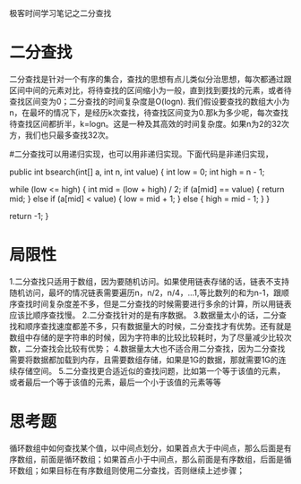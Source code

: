 极客时间学习笔记之二分查找

# 二分查找
二分查找是针对一个有序的集合，查找的思想有点儿类似分治思想，每次都通过跟区间中间的元素对比，将待查找的区间缩小为一般，直到找到要找的元素，或者待查找区间变为0；二分查找的时间复杂度是O(logn).
我们假设要查找的数组大小为n，在最坏的情况下，是经历k次查找，待查找区间变为0.那k为多少呢，每次查找待查找区间都折半，k=logn。这是一种及其高效的时间复杂度。如果n为2的32次方，我们也只最多查找32次。

#二分查找可以用递归实现，也可以用非递归实现。下面代码是非递归实现，

public int bsearch(int[] a, int n, int value) {
int low = 0;
int high = n - 1;

while (low <= high) {
int mid = (low + high) / 2;
if (a[mid] == value) {
return mid;
} else if (a[mid] < value) {
low = mid + 1;
} else {
high = mid - 1;
}
}

return -1;
}


# 局限性
1.二分查找只适用于数组，因为要随机访问。如果使用链表存储的话，链表不支持随机访问，最坏的情况链表需要遍历n，n/2，n/4，...1,等比数列的和为n-1，跟顺序查找时间复杂度差不多，但是二分查找的时候需要进行多余的计算，所以用链表应该比顺序查找慢。
2.二分查找针对的是有序数据。
3.数据量太小的话，二分查找和顺序查找速度都差不多，只有数据量大的时候，二分查找才有优势。还有就是数组中存储的是字符串的时候，因为字符串的比较比较耗时，为了尽量减少比较次数，二分查找会比较有优势；
4.数据量太大也不适合用二分查找，因为二分查找需要将数据都加载到内存，且需要数组存储，如果是1G的数据，那就需要1G的连续存储空间。
5.二分查找更合适近似的查找问题，比如第一个等于该值的元素，或者最后一个等于该值的元素，最后一个小于该值的元素等等

# 思考题
循环数组中如何查找某个值，以中间点划分，如果首点大于中间点，那么后面是有序数组，前面是循环数组；如果首点小于中间点，那么前面是有序数组，后面是循环数组；如果目标在有序数组则使用二分查找，否则继续上述步骤；


